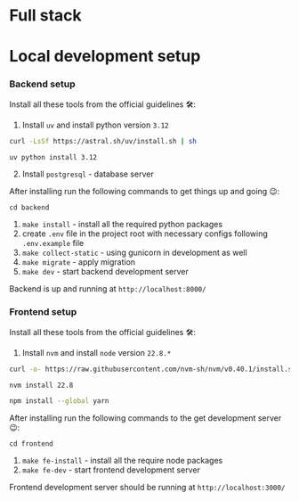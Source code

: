 # Full stack


# Local development setup

### Backend setup

Install all these tools from the official guidelines 🛠️:

1. Install `uv` and install python version `3.12`
```bash
curl -LsSf https://astral.sh/uv/install.sh | sh
```
```bash
uv python install 3.12
```
2. Install `postgresql` - database server

After installing run the following commands to get things up and going 😉:

`cd backend`
1. `make install` - install all the required python packages
2. create `.env` file in the project root with necessary configs following `.env.example` file
3. `make collect-static` - using gunicorn in development as well
4. `make migrate` - apply migration
6. `make dev` - start backend development server

Backend is up and running at `http://localhost:8000/`

### Frontend setup

Install all these tools from the official guidelines 🛠️:

1. Install `nvm` and install `node` version `22.8.*`
```bash
curl -o- https://raw.githubusercontent.com/nvm-sh/nvm/v0.40.1/install.sh | bash
```
```bash
nvm install 22.8
```
```bash
npm install --global yarn
```

After installing run the following commands to the get development server 😉:

`cd frontend`
1. `make fe-install` - install all the require node packages
2. `make fe-dev` - start frontend development server

Frontend development server should be running at `http://localhost:3000/`
